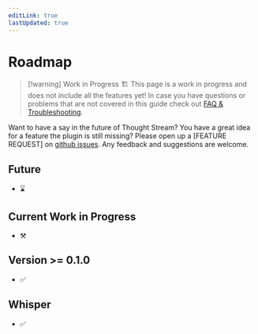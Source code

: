 ```yaml
---
editLink: true
lastUpdated: true
---
```


# Roadmap

> [!warning] Work in Progress 🏗️
> This page is a work in progress and does not include all the features yet! In case you have questions or problems that are not covered in this guide check out [FAQ & Troubleshooting](./faq.md).

Want to have a say in the future of Thought Stream? You have a great idea for a feature the plugin is still missing? 
Please open up a [FEATURE REQUEST] on [github issues](https://github.com/jk-oster/obsidian-thought-stream/issues). 
Any feedback and suggestions are welcome.

## Future

- ⌛ 

## Current Work in Progress

- ⚒️ 

## Version >= 0.1.0

- ✅ 

## Whisper

- ✅ 
